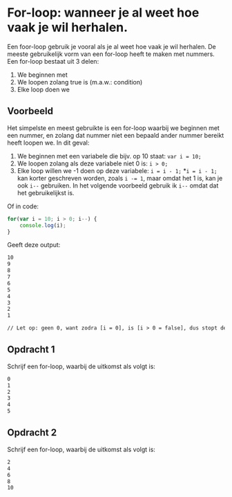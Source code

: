 # For-loop: wanneer je al weet hoe vaak je wil herhalen.

Een foor-loop gebruik je vooral als je al weet hoe vaak je wil herhalen. De meeste gebruikelijk vorm van een for-loop heeft te maken met nummers. Een for-loop bestaat uit 3 delen:

 1. We beginnen met <iets>
 2. We loopen zolang <iets> true is (m.a.w.: condition)
 3. Elke loop doen we <iets>

## Voorbeeld

Het simpelste en meest gebruikte is een for-loop waarbij we beginnen met een nummer, en zolang dat nummer niet een bepaald ander nummer bereikt heeft loopen we. In dit geval:

 1. We beginnen met een variabele die bijv. op 10 staat: `var i = 10;`
 2. We loopen zolang als deze variabele niet 0 is: `i > 0;`
 3. Elke loop willen we -1 doen op deze variabele: `i = i - 1;`
 	*`i = i - 1;` kan korter geschreven worden, zoals `i -= 1`, maar omdat het 1 is, kan je ook `i--` gebruiken. In het volgende voorbeeld gebruik ik `i--` omdat dat het gebruikelijkst is.

Of in code:

```js
for(var i = 10; i > 0; i--) {
	console.log(i);
}
```

Geeft deze output:

```txt
10
9
8
7
6
5
4
3
2
1

// Let op: geen 0, want zodra [i = 0], is [i > 0 = false], dus stopt de loop.
```

## Opdracht 1

Schrijf een for-loop, waarbij de uitkomst als volgt is:

```txt
0
1
2
3
4
5
```

## Opdracht 2

Schrijf een for-loop, waarbij de uitkomst als volgt is:

```txt
2
4
6
8
10
```